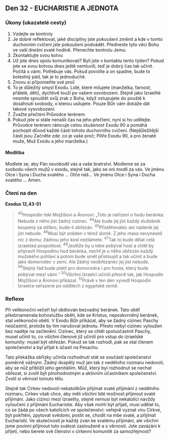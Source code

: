 ## Den 32 - EUCHARISTIE A JEDNOTA

### Úkony (ukazatelé cesty)

1. Vzdejte se kontroly
1. Je dobré reflektovat, jaké disciplíny jste pokoušeni změnit a kde v tomto duchovním cvičení jste pokoušeni podvádět. Předneste tyto věci Bohu ve vaší dnešní svaté hodině. Přenechte kontrolu Jemu.
1. Zkontaktujte svou kotvu
1. Už jste dnes spolu komunikovali? Byli jste v kontaktu tento týden? Pokud jste se svou kotvou dnes ještě nemluvili, teď je dobrý čas tak učinit. Počítá s vámi. Potřebuje vás. Pokud povolíte a on spadne, bude to bolestný pád, tak je to jednoduché.
1. Znovu si připomeňte své proč
1. To je důležitý smysl Exodu. Lidé, které milujete (manželka, farnost, přátelé, děti), dychtivě touží po vašem osvobození. Stejně jako Izraelité nesmíte spouštět svůj zrak z Boha, když vstupujete do pouště k dosáhnutí svobody, o kterou usilujete. Pouze Bůh vám dokáže dát takové vysvobození.
1. Zvažte přečtení Průvodce terénem
1. Pokud jste si stále nenašli čas na jeho přečtení, nyní si ho udělejte. Průvodce terénem rámcuje celou zkušenost Exodu 90 a pomáhá pochopit důvod každé části tohoto duchovního cvičení. (Nejdůležitější části jsou Začněte zde: co je vaše proč; Pilíře Exodu 90, a pro ženaté muže, Muž Exodu a jeho manželka.)

#### Modlitba

Modlete se, aby Pán osvobodil vás a vaše bratrství.
Modleme se za svobodu všech mužů v exodu, stejně tak, jako se oni modlí za vás.
Ve jménu Otce i Syna i Ducha svatého … Otče náš… Ve jménu Otce i Syna i Ducha svatého … Amen.

### Čtení na den

**Exodus 12,43-51**

> <sup>43</sup>Hospodin řekl Mojžíšovi a Áronovi: „Toto je nařízení o hodu beránka: Nebude z něho jíst žádný cizinec.
> <sup>44</sup>Ale bude jej jíst každý služebník koupený za stříbro, bude-li obřezán.
> <sup>45</sup>Přistěhovalec ani nádeník jej jíst nebude.
> <sup>46</sup>Musí být sněden v témž domě. Z jeho masa nevyneseš nic z domu; žádnou jeho kost nezlámete.
> <sup>47</sup>Tak to bude dělat celá izraelská pospolitost.
> <sup>48</sup>Jestliže by u tebe pobýval host a chtěl by připravit Hospodinu hod beránka, nechť je u něho obřezán každý mužského pohlaví a potom bude smět přistoupit a tak učinit a bude jako domorodec v zemi. Ale žádný neobřezanec jej jíst nebude.
> <sup>49</sup>Stejný řád bude platit pro domorodce i pro hosta, který bude pobývat mezi vámi.“
> <sup>50</sup>Všichni Izraelci učinili přesně tak, jak Hospodin Mojžíšovi a Áronovi přikázal.
> <sup>51</sup>Právě v ten den vyvedl Hospodin Izraelce seřazené po oddílech z egyptské země.

### Reflexe

Při velikonoční večeři byl obětován bezvadný beránek. Tato oběť předznamenala bohoslužbu oběti, kde se Kristus,
neposkvrněný beránek, stal velikonoční obětí. V Exodu Bůh přikázal, aby se žádný cizinec Paschy neúčastnil, protože
by tím narušoval jednotu. Přesto nebyl cizinec vyloužen bez naděje na začlenění. Cizinec, který se chtěl spoluúčastnit
Paschy, musel učinit to, co všichni členové již učinili pro vstup do izraelské komunity: musel být obřezán. Pokud se tak
rozhodl, pak se stal členem společenství a byl přijat k účasti na Pesachu.

Tato překážka obřízky učinila rozhodnutí stát se součástí společenství poměrně vážným. Žádný dospělý muž jen tak z
nedělního rozmaru nedovolí, aby se nůž přiblížil jeho genitáliím. Můž, který byl rozhodnut se nechat obřezat, si zvolil
být plnohodnotným a aktivním účastníkem společenství. Zvolil si věrnost tomuto tělu.

Stejně tak Církev nedovolí nekatolíkům přijímat svaté přijímání z nedělního rozmaru. Církev však chce, aby měli
všichni lidé možnost přijmout svaté přijímání. Jako cizinci mezi Izraelity, stejně nemusí být nekatolíci navždy
vyloučeni z přijímání Eucharistie. Aby však mohli být přijati, musí udělat to, co se žádá po všech katolících ve
společenství: veřejně vyznat víru Církve, být pokřtěni, zpytovat svědomí, postit se, chodit na mše svaté, a přijímat
Eucharistii. Ve skutečnosti je každý zván ke svatému přijímání, ale všichni jsme povinni přijmout tuto svátost
zaslouženě a s věrností. Jste zavázáni k přijetí, nebo berete své členství v církevní komunitě za samozřejmost?

